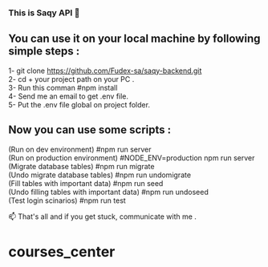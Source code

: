 ### This is Saqy API 🌱

## You can use it on your local machine by following simple steps : </br>
1- git clone https://github.com/Fudex-sa/saqy-backend.git </br>
2- cd + your project path on your PC . </br>
3- Run this comman #npm install </br>
4- Send me an email to get .env file. </br>
5- Put the .env file global on project folder. 

## Now you can use some scripts :
(Run on dev environment) #npm run server </br>
(Run on production environment) #NODE_ENV=production npm run server </br>
(Migrate database tables) #npm run migrate </br>
(Undo migrate database tables) #npm run undomigrate </br>
(Fill tables with important data) #npm run seed </br>
(Undo filling tables with important data) #npm run undoseed </br>
(Test login scinarios) #npm run test </br>

📫 That's all and if you get stuck, communicate with me . 
# courses_center
